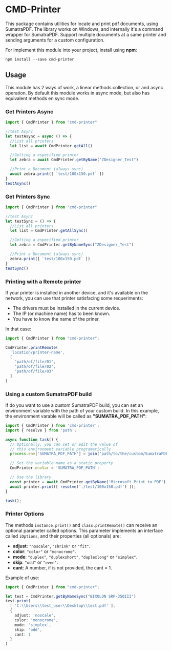 # CMD-Printer

This package contains utilities for locate and print pdf documents, using SumatraPDF. The library works on Windows, and internally it's a command wrapper for SumatraPDF. Support multiple documents at a same printer and sending arguments for a custom configuration. 

For implement this module into your project, install using **npm**:
```
npm install --save cmd-printer
```

## Usage

This module has 2 ways of work, a linear methods collection, or and async operation. By default this module works in async mode, but also has equivalent methods en sync mode.

### Get Printers Async

```typescript
import { CmdPrinter } from "cmd-printer"

//test Async
let testAsync = async () => {
  //List all printers
  let list = await CmdPrinter.getAll()

  //Getting a especified printer
  let zebra = await CmdPrinter.getByName("ZDesigner_Test")

  //Print a Document (always sync)
  await zebra.print([ `test/100x150.pdf` ])
}
testAsync()
```

### Get Printers Sync

```typescript
import { CmdPrinter } from "cmd-printer"

//test Async
let testSync = () => {
  //List all printers
  let list = CmdPrinter.getAllSync()

  //Getting a especified printer
  let zebra = CmdPrinter.getByNameSync("ZDesigner_Test")

  //Print a Document (always sync)
  zebra.print([ `test/100x150.pdf` ])
}
testSync()
```

### Printing with a Remote printer

If your printer is installed in another device, and it's available on the network, you can use that printer satisfacing some requeriments:
- The drivers must be installed in the current device.
- The IP (or machine name) has to been known.
- You have to know the name of the priner.

In that case:
```typescript
import { CmdPrinter } from "cmd-printer";

CmdPrinter.printRemote(
  'location/printer-name',
  [
    'path/of/file/01',
    'path/of/file/02',
    'path/of/file/03'
  ]
)
```

### Using a custom SumatraPDF build

If do you want to use a custom SumatraPDF build, you can set an environment variable with the path of your custom build. In this example, the environment varable will be called as __"SUMATRA_PDF_PATH"__:
```ts
import { CmdPrinter } from 'cmd-printer';
import { resolve } from 'path';

async function task() {
  // Optionally, you can set or edit the value of
  // this environment variable programatically
  process.env['SUMATRA_PDF_PATH'] = join('path/to/the/custom/SumatraPDF.exe');

  // Set the variable name as a static property
  CmdPrinter.envVar = 'SUMATRA_PDF_PATH';

  // Use the library
  const printer = await CmdPrinter.getByName('Microsoft Print to PDF');
  await printer.print([ resolve('./test/100x150.pdf') ]);
}

task();
```

### Printer Options
The methods `instance.print()` and `class.printRemote()` can receive an optional parameter called options. This parameter implements an interface called `iOptions`, and their properties (all optionals) are:
- __adjust__: `"noscale"`, `"shrink"` or `"fit"`.
- __color__: `"color"` or `"monocrome"`.
- __mode__: `"duplex"`, `"duplexshort"`, `"duplexlong"` or `"simplex"`.
- __skip__: `"odd"` or `"even"`.
- __cant__: A number, if is not provided, the cant = 1.

Example of use:
```typescript
import { CmdPrinter } from "cmd-printer";

let test = CmdPrinter.getByNameSync("BIXOLON SRP-350III")
test.print(
  [ 'C:\\Users\\test_user\\Desktop\\test.pdf' ],
  {
    adjust: 'noscale',
    color: 'monocrome',
    mode: 'simplex',
    skip: 'odd',
    cant: 1
  }
)
```
